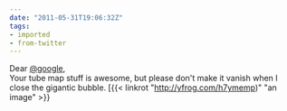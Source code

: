 ```yaml
---
date: "2011-05-31T19:06:32Z"
tags:
- imported
- from-twitter
---
```

Dear [@google](https://twitter.com/google),\
Your tube map stuff is awesome, but please don't make it vanish when I close the gigantic bubble. [{{< linkrot "http://yfrog.com/h7ymemp)" "an image" >}}
